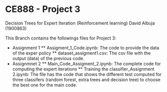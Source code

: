 # CE888 - Project 3
Decision Trees for Expert Iteration (Reinforcement learning)
David Albuja (1900863)

This Branch contains the followings files for Project 3:

* Assignment 1
** Assigment_1_Code.ipynb: The code to provide the data of the exper policy
** dataset_assigment1.csv: The csv file with the output (data) of the previous code.
* Assignmnet 2
** Main_Code_Assigment_2.ipynb: The complete code for computing the expert iterations
** Training the classifier_Assignment 2.ipynb: The file has the code that shows the different test computed for three classifers (random forest, extra trees and decision tree) to choose the best one for the main code.
